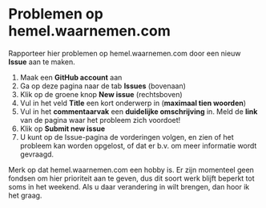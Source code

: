 # Problemen op hemel.waarnemen.com

Rapporteer hier problemen op hemel.waarnemen.com door een nieuw **Issue** aan te maken.

1. Maak een **GitHub account** aan
2. Ga op deze pagina naar de tab **Issues** (bovenaan)
3. Klik op de groene knop **New issue** (rechtsboven)
4. Vul in het veld **Title** een kort onderwerp in (**maximaal tien woorden**)
5. Vul in het **commentaarvak** een **duidelijke omschrijving** in.  Meld de **link** van de pagina waar het probleem
   zich voordoet!
6. Klik op **Submit new issue**
7. U kunt op de Issue-pagina de vorderingen volgen, en zien of het probleem kan worden opgelost, of dat er
   b.v. om meer informatie wordt gevraagd.

Merk op dat hemel.waarnemen.com een hobby is.  Er zijn momenteel geen fondsen om hier prioriteit aan te geven,
dus dit soort werk blijft beperkt tot soms in het weekend.  Als u daar verandering in wilt brengen, dan hoor ik het graag.

